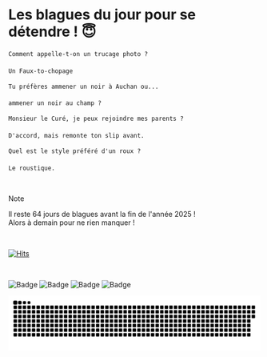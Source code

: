 
<h1>Les blagues du jour pour se détendre ! 😇</h1>

```diff
Comment appelle-t-on un trucage photo ?

Un Faux-to-chopage
```

```diff
Tu préfères ammener un noir à Auchan ou...

ammener un noir au champ ?
```

```diff
Monsieur le Curé, je peux rejoindre mes parents ?

D'accord, mais remonte ton slip avant.
```

```diff
Quel est le style préféré d'un roux ?

Le roustique.
```

<br/>

> [!NOTE]
> Il reste 64 jours de blagues avant la fin de l'année 2025 ! <br/>
> Alors à demain pour ne rien manquer !

<br/>


[![Hits](https://hits.seeyoufarm.com/api/count/incr/badge.svg?url=https%3A%2F%2Fgithub.com%2FClems02%2Fhit-counter&count_bg=%23003E80&title_bg=%235C9FE1&icon=powershell.svg&icon_color=%23FFFFFF&title=Visite&edge_flat=false)](https://hits.seeyoufarm.com)


<br/>


![Badge](https://img.shields.io/badge/Last%20updated%20on-white?style=for-the-badge&logo=clockify)   ![Badge](https://img.shields.io/badge/29/10-white?style=for-the-badge) ![Badge](https://img.shields.io/badge/at-white?style=for-the-badge) ![Badge](https://img.shields.io/badge/03:33-white?style=for-the-badge)


<p align="center">
 <img width="1000" src="assets/github-snake.svg" alt="snake"/>
</p>
